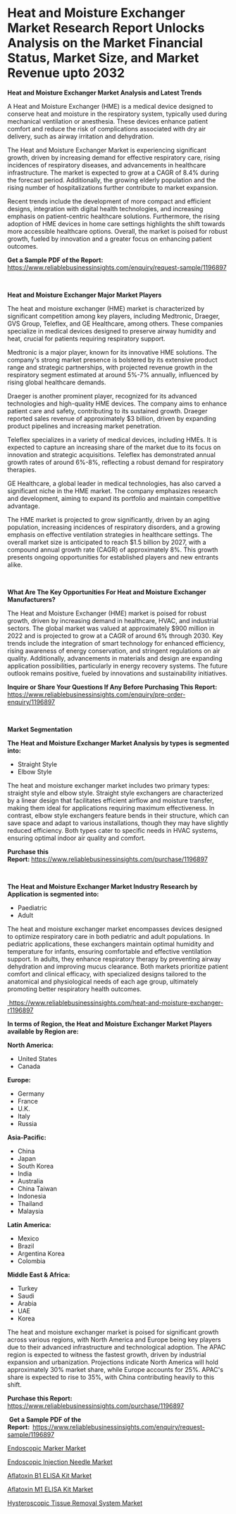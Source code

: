 <p><h1>Heat and Moisture Exchanger Market Research Report Unlocks Analysis on the Market Financial Status, Market Size, and Market Revenue upto 2032</h1></p><p><strong>Heat and Moisture Exchanger Market Analysis and Latest Trends</strong></p>
<p><p>A Heat and Moisture Exchanger (HME) is a medical device designed to conserve heat and moisture in the respiratory system, typically used during mechanical ventilation or anesthesia. These devices enhance patient comfort and reduce the risk of complications associated with dry air delivery, such as airway irritation and dehydration.</p><p>The Heat and Moisture Exchanger Market is experiencing significant growth, driven by increasing demand for effective respiratory care, rising incidences of respiratory diseases, and advancements in healthcare infrastructure. The market is expected to grow at a CAGR of 8.4% during the forecast period. Additionally, the growing elderly population and the rising number of hospitalizations further contribute to market expansion. </p><p>Recent trends include the development of more compact and efficient designs, integration with digital health technologies, and increasing emphasis on patient-centric healthcare solutions. Furthermore, the rising adoption of HME devices in home care settings highlights the shift towards more accessible healthcare options. Overall, the market is poised for robust growth, fueled by innovation and a greater focus on enhancing patient outcomes.</p></p>
<p><strong>Get a Sample PDF of the Report:&nbsp;</strong> <a href="https://www.reliablebusinessinsights.com/enquiry/request-sample/1196897?utm_campaign=1837&utm_medium=2&utm_source=Github&utm_content=ia&utm_term=03032025&utm_id=heat-and-moisture-exchanger">https://www.reliablebusinessinsights.com/enquiry/request-sample/1196897</a></p>
<p>&nbsp;</p>
<p><strong>Heat and Moisture Exchanger Major Market Players</strong></p>
<p><p>The heat and moisture exchanger (HME) market is characterized by significant competition among key players, including Medtronic, Draeger, GVS Group, Teleflex, and GE Healthcare, among others. These companies specialize in medical devices designed to preserve airway humidity and heat, crucial for patients requiring respiratory support.</p><p>Medtronic is a major player, known for its innovative HME solutions. The company's strong market presence is bolstered by its extensive product range and strategic partnerships, with projected revenue growth in the respiratory segment estimated at around 5%-7% annually, influenced by rising global healthcare demands.</p><p>Draeger is another prominent player, recognized for its advanced technologies and high-quality HME devices. The company aims to enhance patient care and safety, contributing to its sustained growth. Draeger reported sales revenue of approximately $3 billion, driven by expanding product pipelines and increasing market penetration.</p><p>Teleflex specializes in a variety of medical devices, including HMEs. It is expected to capture an increasing share of the market due to its focus on innovation and strategic acquisitions. Teleflex has demonstrated annual growth rates of around 6%-8%, reflecting a robust demand for respiratory therapies.</p><p>GE Healthcare, a global leader in medical technologies, has also carved a significant niche in the HME market. The company emphasizes research and development, aiming to expand its portfolio and maintain competitive advantage.</p><p>The HME market is projected to grow significantly, driven by an aging population, increasing incidences of respiratory disorders, and a growing emphasis on effective ventilation strategies in healthcare settings. The overall market size is anticipated to reach $1.5 billion by 2027, with a compound annual growth rate (CAGR) of approximately 8%. This growth presents ongoing opportunities for established players and new entrants alike.</p></p>
<p>&nbsp;</p>
<p><strong>What Are The Key Opportunities For Heat and Moisture Exchanger Manufacturers?</strong></p>
<p><p>The Heat and Moisture Exchanger (HME) market is poised for robust growth, driven by increasing demand in healthcare, HVAC, and industrial sectors. The global market was valued at approximately $900 million in 2022 and is projected to grow at a CAGR of around 6% through 2030. Key trends include the integration of smart technology for enhanced efficiency, rising awareness of energy conservation, and stringent regulations on air quality. Additionally, advancements in materials and design are expanding application possibilities, particularly in energy recovery systems. The future outlook remains positive, fueled by innovations and sustainability initiatives.</p></p>
<p><strong>Inquire or Share Your Questions If Any Before Purchasing This Report:</strong> <a href="https://www.reliablebusinessinsights.com/enquiry/pre-order-enquiry/1196897?utm_campaign=1837&utm_medium=2&utm_source=Github&utm_content=ia&utm_term=03032025&utm_id=heat-and-moisture-exchanger">https://www.reliablebusinessinsights.com/enquiry/pre-order-enquiry/1196897</a></p>
<p>&nbsp;</p>
<p><strong>Market Segmentation</strong></p>
<p><strong>The Heat and Moisture Exchanger Market Analysis by types is segmented into:</strong></p>
<p><ul><li>Straight Style</li><li>Elbow Style</li></ul></p>
<p><p>The heat and moisture exchanger market includes two primary types: straight style and elbow style. Straight style exchangers are characterized by a linear design that facilitates efficient airflow and moisture transfer, making them ideal for applications requiring maximum effectiveness. In contrast, elbow style exchangers feature bends in their structure, which can save space and adapt to various installations, though they may have slightly reduced efficiency. Both types cater to specific needs in HVAC systems, ensuring optimal indoor air quality and comfort.</p></p>
<p><strong>Purchase this Report:&nbsp;</strong><a href="https://www.reliablebusinessinsights.com/purchase/1196897?utm_campaign=1837&utm_medium=2&utm_source=Github&utm_content=ia&utm_term=03032025&utm_id=heat-and-moisture-exchanger">https://www.reliablebusinessinsights.com/purchase/1196897</a></p>
<p>&nbsp;</p>
<p><strong>The Heat and Moisture Exchanger Market Industry Research by Application is segmented into:</strong></p>
<p><ul><li>Paediatric</li><li>Adult</li></ul></p>
<p><p>The heat and moisture exchanger market encompasses devices designed to optimize respiratory care in both pediatric and adult populations. In pediatric applications, these exchangers maintain optimal humidity and temperature for infants, ensuring comfortable and effective ventilation support. In adults, they enhance respiratory therapy by preventing airway dehydration and improving mucus clearance. Both markets prioritize patient comfort and clinical efficacy, with specialized designs tailored to the anatomical and physiological needs of each age group, ultimately promoting better respiratory health outcomes.</p></p>
<p><a href="https://www.reliablebusinessinsights.com/heat-and-moisture-exchanger-r1196897?utm_campaign=1837&utm_medium=2&utm_source=Github&utm_content=ia&utm_term=03032025&utm_id=heat-and-moisture-exchanger">&nbsp;https://www.reliablebusinessinsights.com/heat-and-moisture-exchanger-r1196897</a></p>
<p><strong>In terms of Region, the Heat and Moisture Exchanger Market Players available by Region are:</strong></p>
<p>
    <p> <strong> North America: </strong>
        <ul>
            <li>United States</li>
            <li>Canada</li>
        </ul>
        </p> 
    <p> <strong> Europe: </strong>
        <ul>
            <li>Germany</li>
            <li>France</li>
            <li>U.K.</li>
            <li>Italy</li>
            <li>Russia</li>
        </ul>
        </p> 
    <p> <strong> Asia-Pacific: </strong>
        <ul>
            <li>China</li>
            <li>Japan</li>
            <li>South Korea</li>
            <li>India</li>
            <li>Australia</li>
            <li>China Taiwan</li>
            <li>Indonesia</li>
            <li>Thailand</li>
            <li>Malaysia</li>
        </ul>
        </p> 
    <p> <strong> Latin America: </strong>
        <ul>
            <li>Mexico</li>
            <li>Brazil</li>
            <li>Argentina Korea</li>
            <li>Colombia</li>
        </ul>
        </p> 
    <p> <strong> Middle East & Africa: </strong>
        <ul>
            <li>Turkey</li>
            <li>Saudi</li>
            <li>Arabia</li>
            <li>UAE</li>
            <li>Korea</li>
        </ul>
    </p>
    </p>
<p><p>The heat and moisture exchanger market is poised for significant growth across various regions, with North America and Europe being key players due to their advanced infrastructure and technological adoption. The APAC region is expected to witness the fastest growth, driven by industrial expansion and urbanization. Projections indicate North America will hold approximately 30% market share, while Europe accounts for 25%. APAC's share is expected to rise to 35%, with China contributing heavily to this shift.</p></p>
<p><strong>Purchase this Report: </strong><a href="https://www.reliablebusinessinsights.com/purchase/1196897?utm_campaign=1837&utm_medium=2&utm_source=Github&utm_content=ia&utm_term=03032025&utm_id=heat-and-moisture-exchanger">https://www.reliablebusinessinsights.com/purchase/1196897</a></p>
<p>&nbsp;<strong>Get a Sample PDF of the Report:&nbsp;&nbsp;</strong><a href="https://www.reliablebusinessinsights.com/enquiry/request-sample/1196897?utm_campaign=1837&utm_medium=2&utm_source=Github&utm_content=ia&utm_term=03032025&utm_id=heat-and-moisture-exchanger">https://www.reliablebusinessinsights.com/enquiry/request-sample/1196897</a></p>
<p><strong></strong></p>
<p><p><a href="https://github.com/AlisaRowe24/Market-Research-Report-List-1/blob/main/endoscopic-marker-market.md?utm_campaign=1837&utm_medium=2&utm_source=Github&utm_content=ia&utm_term=03032025&utm_id=heat-and-moisture-exchanger">Endoscopic Marker Market</a></p><p><a href="https://github.com/arvelm4nthig/Market-Research-Report-List-1/blob/main/endoscopic-injection-needle-market.md?utm_campaign=1837&utm_medium=2&utm_source=Github&utm_content=ia&utm_term=03032025&utm_id=heat-and-moisture-exchanger">Endoscopic Injection Needle Market</a></p><p><a href="https://github.com/xanaanenkaly/Market-Research-Report-List-1/blob/main/aflatoxin-b1-elisa-kit-market.md?utm_campaign=1837&utm_medium=2&utm_source=Github&utm_content=ia&utm_term=03032025&utm_id=heat-and-moisture-exchanger">Aflatoxin B1 ELISA Kit Market</a></p><p><a href="https://github.com/memorirummy/Market-Research-Report-List-1/blob/main/aflatoxin-m1-elisa-kit-market.md?utm_campaign=1837&utm_medium=2&utm_source=Github&utm_content=ia&utm_term=03032025&utm_id=heat-and-moisture-exchanger">Aflatoxin M1 ELISA Kit Market</a></p><p><a href="https://github.com/jaquelynhasenaue8/Market-Research-Report-List-1/blob/main/hysteroscopic-tissue-removal-system-market.md?utm_campaign=1837&utm_medium=2&utm_source=Github&utm_content=ia&utm_term=03032025&utm_id=heat-and-moisture-exchanger">Hysteroscopic Tissue Removal System Market</a></p></p>